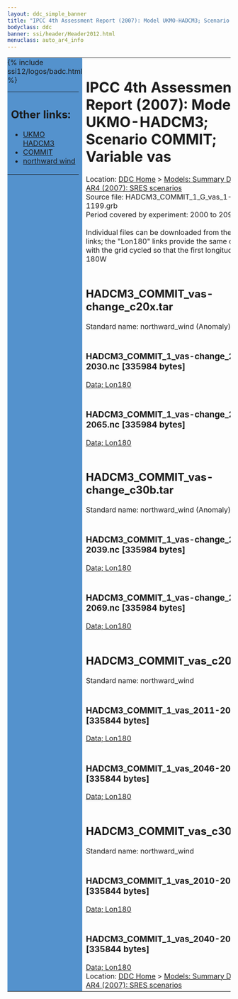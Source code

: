 ```yaml
---
layout: ddc_simple_banner
title: "IPCC 4th Assessment Report (2007): Model UKMO-HADCM3; Scenario COMMIT; Variable vas"
bodyclass: ddc
banner: ssi/header/Header2012.html
menuclass: auto_ar4_info
---
```



<table width="100%" border="0" cellspacing="0" cellpadding="0" style="border-collapse: collapse;">
<tr style="margin:0;padding:0;border:0;">
<td style="margin:0;padding:0;border:0;height:1pt;width:150pt;background:#5492CD;" valign="top" >

<div id="lh-col2" class="auto_ar4_info">
<table class="menumain" bgcolor="#5492CD" cellspacing="0" width="100%" border="0">
<tr><td>
<h2> Other links:</h2>
<ul>
<li><a href="/auto/ar4/model-UKMO-HADCM3.html">UKMO<br/>HADCM3</a></li>
<li><a href="/auto/ar4/scenario-COMMIT.html">COMMIT</a></li>
<li><a href="/auto/ar4/var-northward_wind.html">northward wind</a></li>
</ul>
</td></tr>
{% include ssi12/logos/badc.html %}
</table>
</div>
</td>
<td><h1>IPCC 4th Assessment Report (2007): Model UKMO-HADCM3; Scenario COMMIT; Variable vas</h1>

<!-- Breadcrumb1 -->
<div id="breadcrumb1" align="left">
Location: <a href="/index.html">DDC Home</a> > <a href="/sim/gcm_clim/">Models: Summary Data</a>
> <a href="/sim/gcm_clim/SRES_AR4/index.html">AR4 (2007): SRES scenarios</a>
</div>
<!-- End of Breadcrumb1 -->Source file: HADCM3_COMMIT_1_G_vas_1-1199.grb
<br/>
Period covered by experiment: 2000 to 2099<br/>
<br/>Individual files can be downloaded from the "data" links; the "Lon180" links provide the same data
         with the grid cycled so that the first longitude is 180W<br/>
<br/><h2>HADCM3_COMMIT_vas-change_c20x.tar</h2>
Standard name: northward_wind (Anomaly)<br>
<br/><h3>HADCM3_COMMIT_1_vas-change_2011-2030.nc [335984 bytes]</h3>
<a href="http://apps.ipcc-data.org/cgi-bin/downl/ar4_nc/vas/HADCM3_COMMIT_1_vas-change_2011-2030.nc">Data; </a><a href="http://apps.ipcc-data.org/cgi-bin/downl/ar4_nc/vas/HADCM3_COMMIT_1_vas-change_2011-2030.cyto180.nc"> Lon180</a><br/>
<br/><h3>HADCM3_COMMIT_1_vas-change_2046-2065.nc [335984 bytes]</h3>
<a href="http://apps.ipcc-data.org/cgi-bin/downl/ar4_nc/vas/HADCM3_COMMIT_1_vas-change_2046-2065.nc">Data; </a><a href="http://apps.ipcc-data.org/cgi-bin/downl/ar4_nc/vas/HADCM3_COMMIT_1_vas-change_2046-2065.cyto180.nc"> Lon180</a><br/>
<br/><h2>HADCM3_COMMIT_vas-change_c30b.tar</h2>
Standard name: northward_wind (Anomaly)<br>
<br/><h3>HADCM3_COMMIT_1_vas-change_2010-2039.nc [335984 bytes]</h3>
<a href="http://apps.ipcc-data.org/cgi-bin/downl/ar4_nc/vas/HADCM3_COMMIT_1_vas-change_2010-2039.nc">Data; </a><a href="http://apps.ipcc-data.org/cgi-bin/downl/ar4_nc/vas/HADCM3_COMMIT_1_vas-change_2010-2039.cyto180.nc"> Lon180</a><br/>
<br/><h3>HADCM3_COMMIT_1_vas-change_2040-2069.nc [335984 bytes]</h3>
<a href="http://apps.ipcc-data.org/cgi-bin/downl/ar4_nc/vas/HADCM3_COMMIT_1_vas-change_2040-2069.nc">Data; </a><a href="http://apps.ipcc-data.org/cgi-bin/downl/ar4_nc/vas/HADCM3_COMMIT_1_vas-change_2040-2069.cyto180.nc"> Lon180</a><br/>
<br/><h2>HADCM3_COMMIT_vas_c20x.tar</h2>
Standard name: northward_wind<br>
<br/><h3>HADCM3_COMMIT_1_vas_2011-2030.nc [335844 bytes]</h3>
<a href="http://apps.ipcc-data.org/cgi-bin/downl/ar4_nc/vas/HADCM3_COMMIT_1_vas_2011-2030.nc">Data; </a><a href="http://apps.ipcc-data.org/cgi-bin/downl/ar4_nc/vas/HADCM3_COMMIT_1_vas_2011-2030.cyto180.nc"> Lon180</a><br/>
<br/><h3>HADCM3_COMMIT_1_vas_2046-2065.nc [335844 bytes]</h3>
<a href="http://apps.ipcc-data.org/cgi-bin/downl/ar4_nc/vas/HADCM3_COMMIT_1_vas_2046-2065.nc">Data; </a><a href="http://apps.ipcc-data.org/cgi-bin/downl/ar4_nc/vas/HADCM3_COMMIT_1_vas_2046-2065.cyto180.nc"> Lon180</a><br/>
<br/><h2>HADCM3_COMMIT_vas_c30b.tar</h2>
Standard name: northward_wind<br>
<br/><h3>HADCM3_COMMIT_1_vas_2010-2039.nc [335844 bytes]</h3>
<a href="http://apps.ipcc-data.org/cgi-bin/downl/ar4_nc/vas/HADCM3_COMMIT_1_vas_2010-2039.nc">Data; </a><a href="http://apps.ipcc-data.org/cgi-bin/downl/ar4_nc/vas/HADCM3_COMMIT_1_vas_2010-2039.cyto180.nc"> Lon180</a><br/>
<br/><h3>HADCM3_COMMIT_1_vas_2040-2069.nc [335844 bytes]</h3>
<a href="http://apps.ipcc-data.org/cgi-bin/downl/ar4_nc/vas/HADCM3_COMMIT_1_vas_2040-2069.nc">Data; </a><a href="http://apps.ipcc-data.org/cgi-bin/downl/ar4_nc/vas/HADCM3_COMMIT_1_vas_2040-2069.cyto180.nc"> Lon180</a><br/>
<!-- Breadcrumb2 -->
<div id="breadcrumb2" align="left">
Location: <a href="/index.html">DDC Home</a> > <a href="/sim/gcm_clim/">Models: Summary Data</a>
> <a href="/sim/gcm_clim/SRES_AR4/index.html">AR4 (2007): SRES scenarios</a>
</div>
<!-- End of Breadcrumb2 --></td></tr></table>
